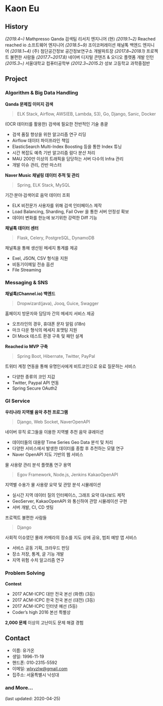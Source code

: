 # Kaon Eu
## History

_(2019.4~)_ Mathpresso Qanda 검색팀 리서치 엔지니어 (현)
_(2019.1~2)_ Reached reached io 소프트웨어 엔지니어
_(2018.5~9)_ 조이코퍼레이션 채널톡 백엔드 엔지니어
_(2018.1~4)_ (주) 첨단공간정보 공간정보연구소 개발파트장
_(2017.8~2018.1)_ 프로젝트 불편한 사람들
_(2017.7~2017.8)_ 네이버 디지털 콘텐츠 & 오디오 플랫폼 개발 인턴
_(2015.3~)_ 서울대학교 컴퓨터공학부
_(2012.3~2015.2)_ 성보 고등학교 과학중점반

## Project
### Algorithm & Big Data Handling

**Qanda 문제집 이미지 검색**
> ELK Stack, Airflow, AWS(EB, Lambda, S3), Go, Django, Sanic, Docker

(OCR 데이터를 활용한) 검색에 필요한 전반적인 기술 총괄

* 검색 품질 향상을 위한 알고리즘 연구 리딩
* Airflow 데이터 파이프라인 책임
* ElasticSearch Multi-Index Boosting 등을 통한 Index 튜닝
* 시간 복잡도 예측 기반 알고리즘 람다 분산 처리
* MAU 200만 이상의 트래픽을 담당하는 서버 다수의 Infra 관리
* 개발 이슈 관리, 칸반 마스터

**Naver Music 채널링 데이터 추적 및 관리**

> Spring, ELK Stack, MySQL

기간·분야·검색어로 음악 데이터 조회

* ELK 비전문가 사용자를 위해 검색 인터페이스 제작
* Load Balancing, Sharding, Fail Over 을 통한 서버 안정성 확보
* 데이터 변화를 한눈에 보기위한 강력한 Diff 기능

**채널톡 데이터 센터**

> Flask, Celery, PostgreSQL, DynamoDB

채널톡을 통해 생산된 메세지 통계를 제공

* Exel, JSON, CSV 형식을 지원
* 비동기이메일 전송 옵션
* File Streaming

### Messaging & SNS

**채널톡(Channel.io) 백엔드**

> Dropwizard(java), Jooq, Guice, Swagger

홈페이지 방문자와 담당자 간의 메세지 서비스 제공

* 오프라인의 경우, 휴대폰 문자 알림 (i18n)
* 마크 다운 형식의 메세지 포맷팅 지원
* DI Mock 테스트 환경 구축 및 패턴 설계

**Reached io MVP 구축**

> Spring Boot, Hibernate, Twitter, PayPal

트위터 계정 연동을 통해 유명인사에게 비트코인으로 유료 질문하는 서비스

* 다양한 종류의 코인 지갑
* Twitter, Paypal API 연동
* Spring Secure OAuth2

### GI Service

**우리나라 지역별 음악 추천 프로그램**

> Django, Web Socket, NaverOpenAPI

네이버 뮤직 로그들을 이용한 지역별 추천 음악 큐레이션

* 데이터들의 대용량 Time Series Geo Data 분석 및 처리
* 다양한 서비스에서 발생한 데이터를 종합 후 추천하는 모델 연구
* Naver OpenAPI 지도 기반의 웹 서비스

물 사용량 관리 분석 플랫폼 연구 용역

> Egov Framework, Node.js, Jenkins KakaoOpenAPI

지역별 수용가 물 사용량 요약 및 관망 분석 시뮬레이션

* 실시간 지역 데이터 질의 인터페이스, 그래프 요약 대시보드 제작
* GeoServer, KakaoOpenAPI 와 통신하여 관망 시뮬레이션 구현
* 서버 개발, CI, CD 셋팅

프로젝트 불편한 사람들

> Django

사회적 이슈였던 몰래 카메라의 장소를 지도 상에 공유, 범죄 예방 앱 서비스

* 서비스 공동 기획, 크라우드 펀딩
* 장소 저장, 통계, 글 기능 개발
* 지역 위험 수치 알고리즘 연구

### Problem Solving

**Contest**
* 2017 ACM-ICPC 대만 전국 본선 (화롄) (3등)
* 2017 ACM-ICPC 한국 전국 본선 (대전) (3등)
* 2017 ACM-ICPC 인터넷 예선 (5등)
* Coder’s high 2016 본선 특별상

**2,000 문제** 이상의 고난이도 문제 해결 경험

## Contact
- 이름: 유가온
- 생일: 1996-11-19
- 핸드폰: 010-2315-5592
- 이메일: wlxyzlw@gmail.com
- 집주소: 서울특별시 낙성대

### and More...

(last updated: 2020-04-25)
